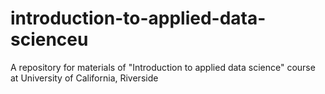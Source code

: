# introduction-to-applied-data-scienceu
A repository for materials of "Introduction to applied data science" course at University of California, Riverside
